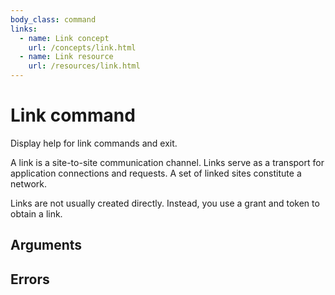 ```yaml
---
body_class: command
links:
  - name: Link concept
    url: /concepts/link.html
  - name: Link resource
    url: /resources/link.html
---
```


# Link command

<section>

Display help for link commands and exit.

A link is a site-to-site communication channel. Links serve
as a transport for application connections and requests.  A
set of linked sites constitute a network.

Links are not usually created directly.  Instead, you use a
grant and token to obtain a link.

</section>

<section>

## Arguments

</section>

<section>

## Errors

</section>
